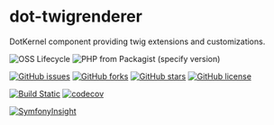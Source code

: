 # dot-twigrenderer

DotKernel component providing twig extensions and customizations.

![OSS Lifecycle](https://img.shields.io/osslifecycle/dotkernel/dot-twigrenderer)
![PHP from Packagist (specify version)](https://img.shields.io/packagist/php-v/dotkernel/dot-twigrenderer/3.4.2)

[![GitHub issues](https://img.shields.io/github/issues/dotkernel/dot-twigrenderer)](https://github.com/dotkernel/dot-twigrenderer/issues)
[![GitHub forks](https://img.shields.io/github/forks/dotkernel/dot-twigrenderer)](https://github.com/dotkernel/dot-twigrenderer/network)
[![GitHub stars](https://img.shields.io/github/stars/dotkernel/dot-twigrenderer)](https://github.com/dotkernel/dot-twigrenderer/stargazers)
[![GitHub license](https://img.shields.io/github/license/dotkernel/dot-twigrenderer)](https://github.com/dotkernel/dot-twigrenderer/blob/3.0/LICENSE.md)

[![Build Static](https://github.com/dotkernel/dot-twigrenderer/actions/workflows/static-analysis.yml/badge.svg?branch=3.0)](https://github.com/dotkernel/dot-twigrenderer/actions/workflows/static-analysis.yml)
[![codecov](https://codecov.io/gh/dotkernel/dot-twigrenderer/graph/badge.svg?token=M2WTS4DCKX)](https://codecov.io/gh/dotkernel/dot-twigrenderer)

[![SymfonyInsight](https://insight.symfony.com/projects/b9a7d75d-d00a-44a9-b1c0-aea8670681cc/big.svg)](https://insight.symfony.com/projects/b9a7d75d-d00a-44a9-b1c0-aea8670681cc)
